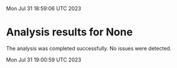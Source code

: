 Mon Jul 31 18:59:06 UTC 2023
# Analysis results for None
The analysis was completed successfully. No issues were detected.

Mon Jul 31 19:00:59 UTC 2023
